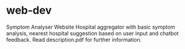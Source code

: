 # web-dev
Symptom Analyser Website
Hospital aggregator with basic symptom analysis, nearest hospital suggestion based on user input and chatbot feedback. 
Read description.pdf for further information.
